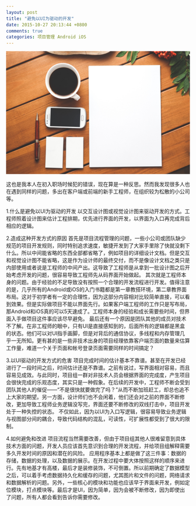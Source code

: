 ```yaml
---
layout: post
title: "避免以UI为驱动的开发"
date: 2015-10-27 20:13:44 +0800
comments: true
categories: 项目管理 Android iOS
---
```


![0](/images/blog/coffee-smartphone-desk-pen_800_1200.jpg)

  这也是我本人在初入职场时候犯的错误，现在算是一种反思。然而我发现很多人也在遇到同样的问题，多出在客户端或前端的新手工程师，在组织较为松散的小公司等。

1.什么是避免以UI为驱动的开发
  以交互设计图或视觉设计图来驱动开发的方式。工程师照着设计图来估计工程排期，优先进行界面的开发，以界面为入口再完成背后相应的逻辑。

2.造成这种开发方式的原因
  首先是项目流程管理的问题，一些小公司或团队缺少规范的项目开发规则，同时特别追求速度，敏捷开发到了大家手里除了快就没剩下什么。所以中间能省略的东西全部都省略了，例如项目的详细设计文档。但是交互和视觉设计图不能省略，这是作为设计师的最终交付，而不是像设计文档之类只是内部使用或者说是工程师的中间产出。这导致了工程师是从拿到一批设计图之后开始考虑开发的问题，很容易导致工程师先从码界面开始做起。
  其次就是工程师本身的问题。由于经验的不足导致没有按照一个合理的开发流程进行开发。值得注意的是，几乎所有的Android或iOS的入门书籍都是第一章教搭环境，第二章教界面布局。这对于初学者有一定的合理性，因为这部分内容相对比较简单直接，可以看到效果。但是实际做项目不能以界面先行。如果客户端工程师的工作只是写布局，那Android和iOS真的可以5天速成了。工程师本身的经验和成长需要些时间，但界面入手做项目这件事应该尽早避免。
  最后还有一个原因是团队其他的成员对技术不了解。在非工程师的眼中，只有UI是直接感知到的，后面所有的逻辑都是黑盒的状态。他们可以对UI指手画脚，但是对背后的通信协议，多线程和内存管理几乎一无所知。更有甚的是一些非技术出身的项目经理依靠客户端页面的数量来估算工作量，难道一个关于页面和帐号登录页面需要同样的时间搞定？

3.以UI驱动的开发方式的危害
  项目完成时间的估计基本不靠谱。甚至在开发已经进行了一段时间之后，时间估计还是不靠谱。之前有说过，写界面相对容易，而且容易见成效。与此同时，项目组一群对非技术人员会根据界面的完成度，产生项目会很快完成的乐观态度，其实只是一种假象。在后续的开发中，工程师不断会受到团队其他人的催促——“不是很快就要做完了吗？”从而不断加班赶工，却总也追不上大家的期望。另一方面，设计师们也不会闲着，他们还会对之前的界面不断修改，更加导致工程师业务逻辑没写完，界面还要不断修改的双线打击中，项目开发处于一种失控的状态。
  不仅如此，因为以UI为入口写逻辑，很容易导致业务逻辑与视图部分间的耦合，导致代码结构的混乱，可读性，可扩展性都受到了很大的限制。

4.如何避免和改进
  项目流程当然需要改善，但由于项目组其他人很难留意到具体技术方面的问题，开发人员应该首先意识到合理的开发流程，并给项目组解释需要多久开发时间的原因和潜在的风险。
  应用程序基本上都是做了这三件事：数据的存储，数据的处理，以及数据的展示。在开发过程中要大体按照这样的顺序来进行。先有地基才有高楼，最后才是装修装饰，不可倒置。所以前期确定了数据模型之后，可以着手考虑数据持久化和缓存的问题，尤其图片和文件的问题，网络请求和数据解析的问题。另外，一些核心的模块和功能也应该早于界面来开发，例如定位模块，打点模块等。最后才是UI，因为简单，因为会被不断修改，因为即使出了问题，所有人都会看到告诉你需要修改。